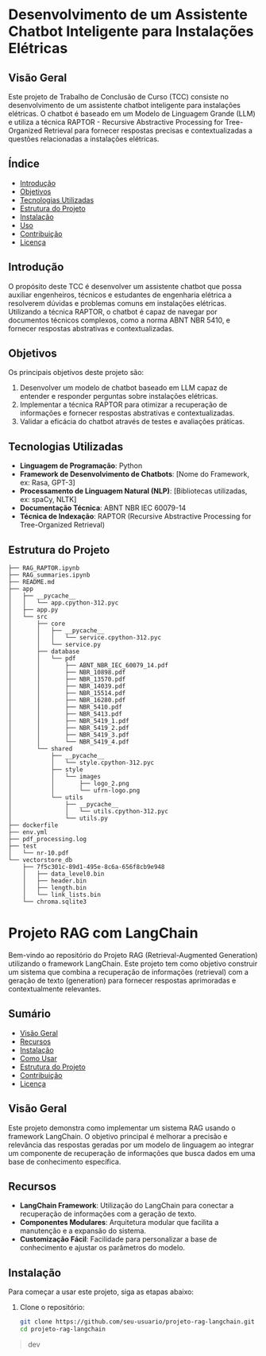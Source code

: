 # Desenvolvimento de um Assistente Chatbot Inteligente para Instalações Elétricas

## Visão Geral

Este projeto de Trabalho de Conclusão de Curso (TCC) consiste no desenvolvimento de um assistente chatbot inteligente para instalações elétricas. O chatbot é baseado em um Modelo de Linguagem Grande (LLM) e utiliza a técnica RAPTOR - Recursive Abstractive Processing for Tree-Organized Retrieval para fornecer respostas precisas e contextualizadas a questões relacionadas a instalações elétricas.

## Índice

- [Introdução](#introdução)
- [Objetivos](#objetivos)
- [Tecnologias Utilizadas](#tecnologias-utilizadas)
- [Estrutura do Projeto](#estrutura-do-projeto)
- [Instalação](#instalação)
- [Uso](#uso)
- [Contribuição](#contribuição)
- [Licença](#licença)

## Introdução

O propósito deste TCC é desenvolver um assistente chatbot que possa auxiliar engenheiros, técnicos e estudantes de engenharia elétrica a resolverem dúvidas e problemas comuns em instalações elétricas. Utilizando a técnica RAPTOR, o chatbot é capaz de navegar por documentos técnicos complexos, como a norma ABNT NBR 5410, e fornecer respostas abstrativas e contextualizadas.

## Objetivos

Os principais objetivos deste projeto são:

1. Desenvolver um modelo de chatbot baseado em LLM capaz de entender e responder perguntas sobre instalações elétricas.
2. Implementar a técnica RAPTOR para otimizar a recuperação de informações e fornecer respostas abstrativas e contextualizadas.
3. Validar a eficácia do chatbot através de testes e avaliações práticas.

## Tecnologias Utilizadas

- **Linguagem de Programação**: Python
- **Framework de Desenvolvimento de Chatbots**: [Nome do Framework, ex: Rasa, GPT-3]
- **Processamento de Linguagem Natural (NLP)**: [Bibliotecas utilizadas, ex: spaCy, NLTK]
- **Documentação Técnica**: ABNT NBR IEC 60079-14
- **Técnica de Indexação**: RAPTOR (Recursive Abstractive Processing for Tree-Organized Retrieval)

## Estrutura do Projeto

```plaintext
├── RAG_RAPTOR.ipynb
├── RAG_summaries.ipynb
├── README.md
├── app
│   ├── __pycache__
│   │   └── app.cpython-312.pyc
│   ├── app.py
│   └── src
│       ├── core
│       │   ├── __pycache__
│       │   │   └── service.cpython-312.pyc
│       │   └── service.py
│       ├── database
│       │   └── pdf
│       │       ├── ABNT_NBR_IEC_60079_14.pdf
│       │       ├── NBR_10898.pdf
│       │       ├── NBR_13570.pdf
│       │       ├── NBR_14039.pdf
│       │       ├── NBR_15514.pdf
│       │       ├── NBR_16280.pdf
│       │       ├── NBR_5410.pdf
│       │       ├── NBR_5413.pdf
│       │       ├── NBR_5419_1.pdf
│       │       ├── NBR_5419_2.pdf
│       │       ├── NBR_5419_3.pdf
│       │       └── NBR_5419_4.pdf
│       └── shared
│           ├── __pycache__
│           │   └── style.cpython-312.pyc
│           ├── style
│           │   └── images
│           │       ├── logo_2.png
│           │       └── ufrn-logo.png
│           └── utils
│               ├── __pycache__
│               │   └── utils.cpython-312.pyc
│               └── utils.py
├── dockerfile
├── env.yml
├── pdf_processing.log
├── test
│   └── nr-10.pdf
└── vectorstore_db
    ├── 7f5c301c-89d1-495e-8c6a-656f8cb9e948
    │   ├── data_level0.bin
    │   ├── header.bin
    │   ├── length.bin
    │   └── link_lists.bin
    └── chroma.sqlite3
```   

# Projeto RAG com LangChain

Bem-vindo ao repositório do Projeto RAG (Retrieval-Augmented Generation) utilizando o framework LangChain. Este projeto tem como objetivo construir um sistema que combina a recuperação de informações (retrieval) com a geração de texto (generation) para fornecer respostas aprimoradas e contextualmente relevantes.

## Sumário

- [Visão Geral](#visão-geral)
- [Recursos](#recursos)
- [Instalação](#instalação)
- [Como Usar](#como-usar)
- [Estrutura do Projeto](#estrutura-do-projeto)
- [Contribuição](#contribuição)
- [Licença](#licença)

## Visão Geral

Este projeto demonstra como implementar um sistema RAG usando o framework LangChain. O objetivo principal é melhorar a precisão e relevância das respostas geradas por um modelo de linguagem ao integrar um componente de recuperação de informações que busca dados em uma base de conhecimento específica.

## Recursos

- **LangChain Framework**: Utilização do LangChain para conectar a recuperação de informações com a geração de texto.
- **Componentes Modulares**: Arquitetura modular que facilita a manutenção e a expansão do sistema.
- **Customização Fácil**: Facilidade para personalizar a base de conhecimento e ajustar os parâmetros do modelo.

## Instalação

Para começar a usar este projeto, siga as etapas abaixo:

1. Clone o repositório:
   ```bash
   git clone https://github.com/seu-usuario/projeto-rag-langchain.git
   cd projeto-rag-langchain
   
> dev
